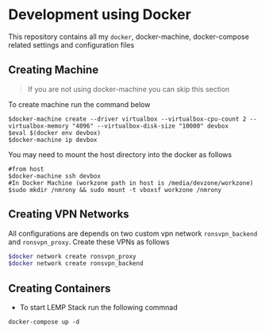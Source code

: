 Development using Docker
========================
This repository contains all my `docker`, docker-machine, docker-compose related settings and configuration files

Creating Machine
----------------
> If you are not using docker-machine you can skip this section

To create machine run the command below
```
$docker-machine create --driver virtualbox --virtualbox-cpu-count 2 --virtualbox-memory "4096" --virtualbox-disk-size "10000" devbox
$eval $(docker env devbox)
$docker-machine ip devbox
```
You may need to mount the host directory into the docker as follows
```
#from host
$docker-machine ssh devbox
#In Docker Machine (workzone path in host is /media/devzone/workzone)
$sudo mkdir /nmrony && sudo mount -t vboxsf workzone /nmrony
```
Creating VPN Networks
---------------------
All configurations are depends on two custom vpn network `ronsvpn_backend` and `ronsvpn_proxy`. Create these VPNs as
follows

```sh
$docker network create ronsvpn_proxy
$docker network create ronsvpn_backend
```

Creating Containers
-------------------
- To start LEMP Stack run the following commnad
```
docker-compose up -d
```
